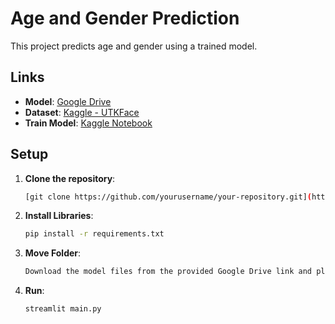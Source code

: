 # Age and Gender Prediction

This project predicts age and gender using a trained model.

## Links

- **Model**: [Google Drive](https://drive.google.com/drive/folders/1qAskfTMTl2uf0Qe6GRfO65qxoM5nwkhg?usp=sharing)
- **Dataset**: [Kaggle - UTKFace](https://www.kaggle.com/datasets/jangedoo/utkface-new)
- **Train Model**: [Kaggle Notebook](https://www.kaggle.com/code/jayantkathuria/age-and-gender-detection)

## Setup

1. **Clone the repository**:
   ```sh
   [git clone https://github.com/yourusername/your-repository.git](https://github.com/20yud/Age_Gender_Prediction)
2. **Install Libraries**:
   ```sh
   pip install -r requirements.txt
3. **Move Folder**:
   ```sh
   Download the model files from the provided Google Drive link and place the model folder in the project directory.
4. **Run**:
   ```sh
   streamlit main.py

